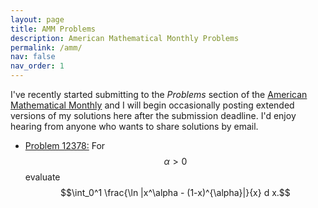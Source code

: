 ```yaml
---
layout: page
title: AMM Problems
description: American Mathematical Monthly Problems
permalink: /amm/
nav: false
nav_order: 1
---
```

<!-- _pages/publications.md -->

I've recently started submitting to the *Problems* section of the [American Mathematical Monthly](https://www.maa.org/press/periodicals/american-mathematical-monthly) and
I will begin occasionally posting extended versions of my solutions here after the submission deadline.
I'd enjoy hearing from anyone who wants to share solutions by email.

- [Problem 12378:](/assets/pdf/amm_problem_12372-20230603211538.pdf)
        For $$\alpha >0 $$ evaluate $$\int_0^1 \frac{\ln |x^\alpha - (1-x)^{\alpha}|}{x} d x.$$
